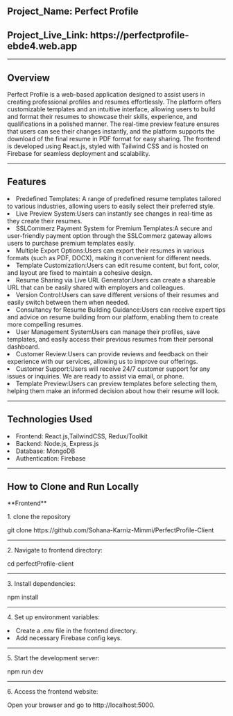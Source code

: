  <h2>Project_Name: Perfect Profile</h2>
<h2>Project_Live_Link: https://perfectprofile-ebde4.web.app</h2>
<hr/>
<h2> Overview</h2>
<p>Perfect Profile is a web-based application designed to assist users in creating professional profiles and resumes effortlessly. The platform offers customizable templates and an intuitive interface, allowing users to build and format their resumes to showcase their skills, experience, and qualifications in a polished manner. The real-time preview feature ensures that users can see their changes instantly, and the platform supports the download of the final resume in PDF format for easy sharing.
The frontend is developed using React.js, styled with Tailwind CSS and is hosted on Firebase for seamless deployment and scalability.</p>
<hr/>
<h2>Features</h2>
<li>Predefined Templates:
A range of predefined resume templates tailored to various industries, allowing users to easily select their preferred style.</li>
<li>Live Preview System:Users can instantly see changes in real-time as they create their resumes.</li>
<li>SSLCommerz Payment System for Premium Templates:A secure and user-friendly payment option through the SSLCommerz gateway allows users to purchase premium templates easily.</li>
<li>Multiple Export Options:Users can export their resumes in various formats (such as PDF, DOCX), making it convenient for different needs.</li>
<li>Template Customization:Users can edit resume content, but font, color, and layout are fixed to maintain a cohesive design.</li>
<li>Resume Sharing via Live URL Generator:Users can create a shareable URL that can be easily shared with employers and colleagues.</li>
<li>Version Control:Users can save different versions of their resumes and easily switch between them when needed.</li>
<li>Consultancy for Resume Building Guidance:Users can receive expert tips and advice on resume building from our platform, enabling them to create more compelling resumes.</li>
<li>User Management SystemUsers can manage their profiles, save templates, and easily access their previous resumes from their personal dashboard.</li>
<li>Customer Review:Users can provide reviews and feedback on their experience with our services, allowing us to improve our offerings.</li>
<li>Customer Support:Users will receive 24/7 customer support for any issues or inquiries. We are ready to assist via  email, or phone.</li>
<li>Template Preview:Users can preview templates before selecting them, helping them make an informed decision about how their resume will look.</li>
 <hr/>
<h2>Technologies Used</h2>
<li>Frontend: React.js,TailwindCSS, Redux/Toolkit</li>
<li>Backend: Node.js, Express.js</li>
<li>Database: MongoDB</li>
<li>Authentication: Firebase</li>
<hr/>
<h2>How to Clone and Run Locally</h2>
<p>**Frontend**</p>
<p>1. clone the repository</p>
<span>
git clone https://github.com/Sohana-Karniz-Mimmi/PerfectProfile-Client
</span>
<hr/>
<p className:'font-bold'>2. Navigate to frontend directory:</p>
<span>cd perfectProfile-client</span>
<p>
 <hr/>
3. Install dependencies:
</p>
<span> 
npm install
</span>
<hr/>
<p>
 4. Set up environment variables:
</p>
<li>
Create a .env file in the frontend directory.
</li>
<li> 
Add necessary Firebase config keys.
</li>
<p>
 <hr/>
 5. Start the development server:
</p>
<span> 
npm run dev
</span>
<p>
 <hr/>
 6. Access the frontend website:
</p>
<span> 
Open your browser and go to http://localhost:5000.
</span>


